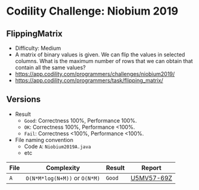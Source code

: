 # Codility Challenge: Niobium 2019

## FlippingMatrix

- Difficulty: Medium
- A matrix of binary values is given. We can flip the values in selected columns. What is the maximum number of rows that we can obtain that contain all the same values?
- <https://app.codility.com/programmers/challenges/niobium2019/>
- <https://app.codility.com/programmers/task/flipping_matrix/>

## Versions

- Result
  - `Good`: Correctness 100%, Performance 100%.
  - `OK`: Correctness 100%, Performance <100%.
  - `Fail`: Correctness <100%, Performance <100%.
- File naming convention
  - Code `A`: `Niobium2019A.java`
  - etc

| File | Complexity                    | Result | Report                                                                  |
| ---- | ----------------------------- | ------ | ----------------------------------------------------------------------- |
| `A`  | `O(N*M*log(N+M))` or `O(N*M)` | `Good` | [U5MV57-69Z](https://app.codility.com/demo/results/trainingU5MV57-69Z/) |
